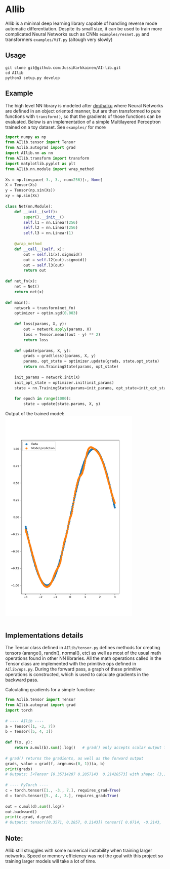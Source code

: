 # AIlib

AIlib  is a minimal deep learning library capable of handling reverse mode automatic 
differentiation. Despite its small size, it can be used to train more complicated Neural 
Networks such as CNNs ```examples/resnet.py``` and transformers ```examples/ViT.py``` 
(altough very slowly)

## Usage
```
git clone git@github.com:JussiKarkkainen/AI-lib.git
cd AIlib
python3 setup.py develop
```

## Example
The high level NN library is modeled after [dm/haiku](https://github.com/deepmind/dm-haiku)
where Neural Networks are defined in an object oriented manner, but are then transformed to 
pure functions with ```transform()```, so that the gradients of those functions can be evaluated.
Below is an implementation of a simple Multilayered Perceptron trained on a toy dataset.
See ```examples/``` for more

```python
import numpy as np
from AIlib.tensor import Tensor
from AIlib.autograd import grad
import AIlib.nn as nn
from AIlib.transform import transform
import matplotlib.pyplot as plt
from AIlib.nn.module import wrap_method

Xs = np.linspace(-3., 3., num=256)[:, None]
X = Tensor(Xs)
y = Tensor(np.sin(Xs))
xy = np.sin(Xs)

class Net(nn.Module):
    def __init__(self):
        super().__init__()
        self.l1 = nn.Linear(256)
        self.l2 = nn.Linear(256)
        self.l3 = nn.Linear(1)
    
    @wrap_method
    def __call__(self, x):
        out = self.l1(x).sigmoid()
        out = self.l2(out).sigmoid()
        out = self.l3(out)
        return out

def net_fn(x):
    net = Net()
    return net(x)

def main():
    network = transform(net_fn)
    optimizer = optim.sgd(0.003)
    
    def loss(params, X, y):
        out = network.apply(params, X)
        loss = Tensor.mean((out - y) ** 2)
        return loss

    def update(params, X, y):
        grads = grad(loss)(params, X, y)
        params, opt_state = optimizer.update(grads, state.opt_state)
        return nn.TrainingState(params, opt_state)

    init_params = network.init(X)
    init_opt_state = optimizer.init(init_params)
    state = nn.TrainingState(params=init_params, opt_state=init_opt_state)
    
    for epoch in range(1000):
        state = update(state.params, X, y)
```
Output of the trained model:
<br>
<img src="examples/Figure_1.png" width="400">
<br><br>

## Implementations details
The Tensor class defined in ```AIlib/tensor.py``` defines methods for creating tensors 
(arange(), randn(), normal(), etc) as well as most of the usual math operations found in 
other NN libraries. All the math operations called in the Tensor class are implemented with
the primitive ops defined in ```AIlib/ops.py```. During the forward pass, a graph of these 
primitive operations is constructed, which is used to calculate gradients in the backward pass.

Calculating gradients for a simple function:
```python
from AIlib.tensor import Tensor
from AIlib.autograd import grad
import torch

# ---- AIlib ----
a = Tensor([1, -3, 7])
b = Tensor([5, 4, 3])

def f(x, y):
    return a.mul(b).sum().log()   # grad() only accepts scalar output functions

# grad() returns the gradients, as well as the forward output
grads, value = grad(f, argnums=(0, 1))(a, b) 
print(grads)
# Outputs: [<Tensor [0.35714287 0.2857143  0.21428573] with shape: (3,)>, <Tensor [ 0.07142857 -0.21428573  0.5] with shape: (3,)>]

# ---- PyTorch ----
c = torch.tensor([1., -3., 7.], requires_grad=True)
d = torch.tensor([5., 4., 3.], requires_grad=True)

out = c.mul(d).sum().log()
out.backward()
print(c.grad, d.grad)
# Outputs: tensor([0.3571, 0.2857, 0.2143]) tensor([ 0.0714, -0.2143,  0.5000])
```


## Note:
AIlib still struggles with some numerical instability when training larger networks.
Speed or memory efficiency was not the goal with this project so training larger models
will take a lot of time.

